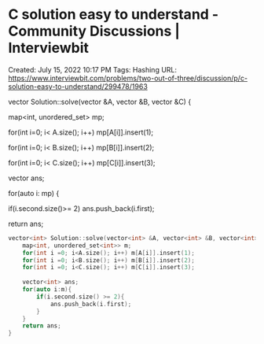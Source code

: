 # C solution easy to understand - Community Discussions | Interviewbit

Created: July 15, 2022 10:17 PM
Tags: Hashing
URL: https://www.interviewbit.com/problems/two-out-of-three/discussion/p/c-solution-easy-to-understand/299478/1963

vector<int> Solution::solve(vector<int> &A, vector<int> &B, vector<int> &C) {

map<int, unordered_set<int>> mp;

for(int i=0; i< A.size(); i++) mp[A[i]].insert(1);

for(int i=0; i< B.size(); i++) mp[B[i]].insert(2);

for(int i=0; i< C.size(); i++) mp[C[i]].insert(3);

vector<int> ans;

for(auto i: mp) {

if(i.second.size()>= 2) ans.push_back(i.first);

return ans;

```cpp
vector<int> Solution::solve(vector<int> &A, vector<int> &B, vector<int> &C) {
    map<int, unordered_set<int>> m;
    for(int i =0; i<A.size(); i++) m[A[i]].insert(1);
    for(int i =0; i<B.size(); i++) m[B[i]].insert(2);
    for(int i =0; i<C.size(); i++) m[C[i]].insert(3);
    
    vector<int> ans;
    for(auto i:m){
        if(i.second.size() >= 2){
            ans.push_back(i.first);
        }
    }
    return ans; 
}
```
